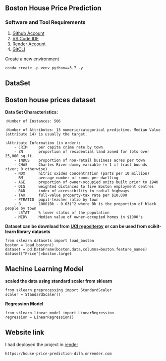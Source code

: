## Boston House Price Prediction

### Software and Tool Requirements

1. [Github Account](https://github.com/)
2. [VS Code IDE](https://code.visualstudio.com/)
3. [Render Account](https://render.com)
4. [GitCLI](https://git-scm.com/)

Create a new environment

```
conda create -p venv python==3.7 -y
```
## DataSet
Boston house prices dataset
---------------------------

**Data Set Characteristics:**  

    :Number of Instances: 506 

    :Number of Attributes: 13 numeric/categorical predictive. Median Value (attribute 14) is usually the target.

    :Attribute Information (in order):
        - CRIM     per capita crime rate by town
        - ZN       proportion of residential land zoned for lots over 25,000 sq.ft.
        - INDUS    proportion of non-retail business acres per town
        - CHAS     Charles River dummy variable (= 1 if tract bounds river; 0 otherwise)
        - NOX      nitric oxides concentration (parts per 10 million)
        - RM       average number of rooms per dwelling
        - AGE      proportion of owner-occupied units built prior to 1940
        - DIS      weighted distances to five Boston employment centres
        - RAD      index of accessibility to radial highways
        - TAX      full-value property-tax rate per $10,000
        - PTRATIO  pupil-teacher ratio by town
        - B        1000(Bk - 0.63)^2 where Bk is the proportion of black people by town
        - LSTAT    % lower status of the population
        - MEDV     Median value of owner-occupied homes in $1000's
**Dataset can be download from [UCI repositeroy](https://archive.ics.uci.edu/ml/machine-learning-databases/housing/)**
**or can be used from scikit-learn library datasets**
```
from sklearn.datasets import load_boston
boston = load_boston()
dataset = pd.DataFrame(boston.data,columns=boston.feature_names)
dataset["Price"]=boston.target
```
## Machine Learning Model
**scaled the data using standard scaler from sklearn**
```
from sklearn.preprocessing import StandardScaler
scaler = StandardScaler()
```
**Regression Model**
```
from sklearn.linear_model import LinearRegression
regression = LinearRegression()
```

## Website link
I had deployed the project in [render](render.com)
```
https://house-price-prediction-dilh.onrender.com
```
